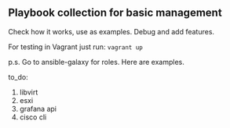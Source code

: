 ## Playbook collection for basic management

Check how it works, use as examples. Debug and add features.

For testing in Vagrant just run: `vagrant up`

p.s. Go to ansible-galaxy for roles. Here are examples.

to_do:
1) libvirt
2) esxi
3) grafana api
4) cisco cli
